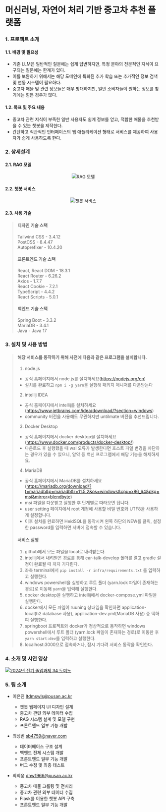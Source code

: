 # 머신러닝, 자연어 처리 기반 중고차 추천 플랫폼

### 1. 프로젝트 소개
#### 1.1. 배경 및 필요성
* 기존 LLM은 일반적인 질문에는 쉽게 답변하지만, 특정 분야의 전문적인 지식이 요구되는 질문에는 한계가 있다.
* 이를 보완하기 위해서는 해당 도메인에 특화된 추가 학습 또는 추가적인 정보 검색 및 연동 시스템이 필요하다.
* 중고차 매물 및 관련 정보들은 매우 방대하지만, 일반 소비자들이 원하는 정보를 찾기에는 힘든 경우가 많다.

#### 1.2. 목표 및 주요 내용
* 중고차 관련 지식이 부족한 일반 사용자도 쉽게 정보를 얻고, 적합한 매물을 추천받을 수 있는 챗봇을 제작한다.
* 간단하고 직관적인 인터페이스의 웹 애플리케이션 형태로 서비스를 제공하여 사용자가 쉽게 사용하도록 한다.

### 2. 상세설계
#### 2.1. RAG 모델
<div align="center">
    <img src="https://github.com/user-attachments/assets/961eee3d-045d-4b5b-bdf6-140e911c1490" alt="RAG 모델" />
</div>

#### 2.2. 챗봇 서비스
<div align="center">
    <img src="https://github.com/user-attachments/assets/6ae027a5-ee55-4864-b7c6-5ed91dadcca3" alt="챗봇 서비스" />
</div>

#### 2.3. 사용 기술
> 
> #### 디자인 기술 스택
> Tailwind CSS - 3.4.12  
> PostCSS - 8.4.47  
> Autoprefixer - 10.4.20  
>
> #### 프론트엔드 기술 스택
> React, React DOM - 18.3.1  
> React Router - 6.26.2  
> Axios - 1.7.7  
> React Cookie - 7.2.1  
> TypeScript - 4.4.2  
> React Scripts - 5.0.1  
>
> #### 백엔드 기술 스택
> Spring Boot - 3.3.2  
> MariaDB - 3.4.1  
> Java - Java 17  

### 3. 설치 및 사용 방법
> #### 해당 서비스를 동작하기 위해 사전에 다음과 같은 프로그램을 설치합니다.
>
>  1. node.js
> - 공식 홈페이지에서 node.js를 설치하세요(https://nodejs.org/en)
> - 설치를 완료하고 ```npm i -g yarn```을 실행해 패키지 매니저를 다운받는다
>  
> 2. intellij IDEA
> - 공식 홈페이지에서 intellij를 설치하세요 (https://www.jetbrains.com/idea/download/?section=windows)
> - community 버전을 사용해도 무관하지만 untilmate 버전을 추천드립니다.
> 
> 3. Docker Desktop
> - 공식 홈페이지에서 docker desktop을 설치하세요 (https://www.docker.com/products/docker-desktop/)
> - 다운로드 후 실행했을 때 wsl 오류가 발생한다면 호스트 파일 변경을 차단하는 경우가 있을 수 있으니, 알약 등 백신 프로그램에서 해당 기능을 해제하세요.
> 
> 4. MariaDB
> - 공식 홈페이지에서 MariaDB를 설치하세요 (https://mariadb.org/download/?t=mariadb&p=mariadb&r=11.5.2&os=windows&cpu=x86_64&pkg=msi&mirror=blendbyte)
> - msi 파일을 다운받고 실행한 후 단계별로 따라오면 됩니다.
> - user setting 페이지에서 root 계정에 사용할 비밀 번호와 UTF8을 사용하게 설정합니다.
> - 이후 설치를 완료하면 HeidSQL을 동작시켜 왼쪽 하단의 NEW를 클릭, 설정한 password를 입력하면 서버에 접속할 수 있습니다.
> 
> #### 서비스 실행
> 1. github에서 모든 파일을 local로 내려받는다.
> 2. intellij에서 내려받은 경로를 통해 car-talk-develop 폴더를 열고 gradle 설정이 완료될 때 까지 기다린다.
> 3. 좌측 terminal에서 ```pip install -r infra/requirements.txt``` 를 입력하고 실행한다.
> 4. windows powershell을 실행하고 루트 폴더 (yarn.lock 파일이 존재하는 경로)로 이동해 yarn을 입력해 실행한다.
> 5. docker desktop을 실행하고 intellij에서 docker-compose.yml 파일을 실행한다.
> 6. docker에서 모든 파일이 ruuning 상태임을 확인하면 application-local(h2 database 사용), application-dev.yml(MariaDB 사용) 중 택하여 실행한다.
> 7. springboot 프로젝트와 docker가 정상적으로 동작하면 windows powershell에서 루트 폴더 (yarn.lock 파일이 존재하는 경로)로 이동한 후 ```yarn start:dev```를 입력하고 실행한다.
> 8. localhost:3000으로 접속하거나, 잠시 기다려 서비스 동작을 확인한다.

### 4. 소개 및 시연 영상
[![2024년 전기 졸업과제 34 도미노](http://img.youtube.com/vi/Cjc282zJxf8/0.jpg)](https://www.youtube.com/watch?v=Cjc282zJxf8)

### 5. 팀 소개
* 이은진 ltdmswls@pusan.ac.kr
  - 챗봇 웹페이지 UI 디자인 설계
  - 중고차 관련 외부 데이터 수집
  - RAG 시스템 설계 및 모델 구현
  - 프론트엔드 일부 기능 개발
  
* 최성빈 sb4759@naver.com
  - 데이터베이스 구조 설계
  - 백엔드 전체 시스템 개발
  - 프론트엔드 일부 기능 개발
  - 버그 수정 및 최종 테스트

* 최희웅 dhw1966@pusan.ac.kr
  - 중고차 매물 크롤링 및 전처리
  - 중고차 관련 외부 데이터 수집
  - Flask를 이용한 챗봇 API 구축
  - 프론트엔드 일부 기능 개발

